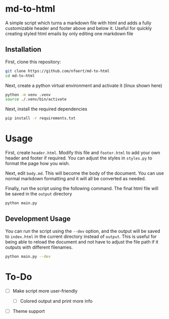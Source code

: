 # md-to-html

A simple script which turns a markdown file with html and adds a fully customizable header and footer above and below it. Useful for quickly creating styled html emails by only editing one markdown file

## Installation

First, clone this repository:
```bash
git clone https://github.com/nfoert/md-to-html
cd md-to-html
```

Next, create a python virtual environment and activate it (linux shown here)
```bash
python -m venv .venv
source ./.venv/bin/activate
```

Next, install the required dependencies
```bash
pip install -r requirements.txt
```

# Usage

First, create `header.html`. Modify this file and `footer.html` to add your own header and footer if required. You can adjust the styles in `styles.py` to format the page how you wish.

Next, edit `body.md`. This will become the body of the document. You can use normal markdown formatting and it will all be converted as needed.

Finally, run the script using the following command. The final html file will be saved in the `output` directory
```bash
python main.py
```

## Development Usage

You can run the script using the `--dev` option, and the output will be saved to `index.html` in the current directory instead of `output`. This is useful for being able to reload the document and not have to adjust the file path if it outputs with different filenames.

```bash
python main.py --dev
```

# To-Do
- [ ] Make script more user-friendly
  - [ ] Colored output and print more info
- [ ] Theme support

